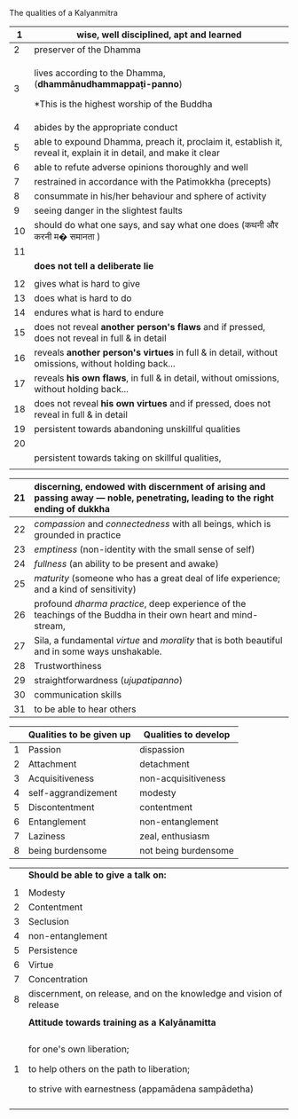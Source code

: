 The qualities of a Kalyanmitra 



|1 |wise, well disciplined, apt and learned |
| - | - |
|2 |preserver of the Dhamma |
|3 |<p>lives according to the Dhamma, (**dhammānudhammappaṭi-panno**) </p><p>\*This is the highest worship of the Buddha</p>|
|4 |abides by the appropriate conduct |
|5 |able to expound Dhamma, preach it, proclaim it, establish it, reveal it, explain it in detail, and make it clear |
|6 |able to refute adverse opinions thoroughly and well |
|7 |restrained in accordance with the Patimokkha (precepts) |
|8 |consummate in his/her behaviour and sphere of activity |
|9 |seeing danger in the slightest faults |
|10 |should do what one says, and say what one does (कथनी और करनी म� समानता ) |
|11 ||
||**does not tell a deliberate lie** |
|||
|12 |gives what is hard to give |
|13 |does what is hard to do |
|14 |endures what is hard to endure |
|15 |does not reveal **another person's flaws** and if pressed, does not reveal in full & in detail |
|16 |reveals **another person's virtues** in full & in detail, without omissions, without holding back... |
|17 |reveals **his own flaws**, in full & in detail, without omissions, without holding back... |
|18 |does not reveal **his own virtues** and if pressed, does not reveal in full & in detail |
|19 |persistent towards abandoning unskillful qualities |
|20 ||
||persistent towards taking on skillful qualities,  |
|||

|21 |discerning, endowed with discernment of arising and passing away — noble, penetrating, leading to the right ending of dukkha |
| - | :- |
|22 |*compassion* and *connectedness* with all beings, which is grounded in practice |
|23 |*emptiness* (non-identity with the small sense of self) |
|24 |*fullness* (an ability to be present and awake) |
|25 |*maturity* (someone who has a great deal of life experience; and a kind of sensitivity) |
|26 |profound *dharma practice*, deep experience of the teachings of the Buddha in their own heart and mind-stream,  |
|27 |Sila, a fundamental *virtue* and *morality* that is both beautiful and in some ways unshakable. |
|28 |Trustworthiness |
|29 |straightforwardness (*ujupatipanno*) |
|30 |communication skills |
|31 |to be able to hear others |


||**Qualities to be given up** |**Qualities to develop** |
| :- | - | - |
|1 |Passion |dispassion |
|2 |Attachment |detachment |
|3 |Acquisitiveness |non-acquisitiveness |
|4 |self-aggrandizement |modesty |
|5 |Discontentment |contentment |
|6 |Entanglement |non-entanglement |
|7 |Laziness |zeal, enthusiasm |
|8 |being burdensome |not being burdensome |


|||
| :- | :- |
||**Should be able to give a talk on:** |
|||
|1 |Modesty |
|2 |Contentment |
|3 |Seclusion |
|4 |non-entanglement |
|5 |Persistence |
|6 |Virtue |
|7 |Concentration |
|8 |discernment, on release, and on the knowledge and vision of release |
|||
||**Attitude towards training as a Kalyānamitta** |
|||
|1 |<p>for one's own liberation; </p><p>to help others on the path to liberation; </p><p>to strive with earnestness (appamādena sampādetha) </p>|
|||

